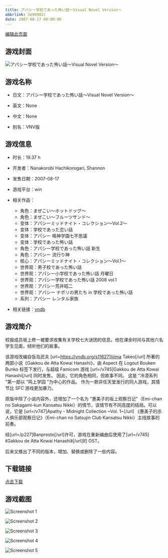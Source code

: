 ```yaml
---
title: アパシー学校であった怖い話～Visual Novel Version～
abbrlink: 3e90982c
date: 2007-08-17 00:00:00
---
```

[编辑此页面](https://github.com/ACG-3/ADV3-source/blob/main/source/_posts/games/%E3%82%A2%E3%83%91%E3%82%B7%E3%83%BC%E5%AD%A6%E6%A0%A1%E3%81%A7%E3%81%82%E3%81%A3%E3%81%9F%E6%80%96%E3%81%84%E8%A9%B1%EF%BD%9EVisual%20Novel%20Version%EF%BD%9E.md)

## 游戏封面

![アパシー学校であった怖い話～Visual Novel Version～](https%3A//pan.timero.xyz/onedrive/img_lib_001/%E3%82%A2%E3%83%91%E3%82%B7%E3%83%BC%E5%AD%A6%E6%A0%A1%E3%81%A7%E3%81%82%E3%81%A3%E3%81%9F%E6%80%96%E3%81%84%E8%A9%B1%EF%BD%9EVisual%20Novel%20Version%EF%BD%9E_cover.avif)


## 游戏名称

- 日文：アパシー学校であった怖い話～Visual Novel Version～
- 英文：None
- 中文：None

- 别名：VNV版


## 游戏信息

- 时长：19.37 h
- 开发者：Nanakorobi Hachikorogari, Shannon
- 发售日期：2007-08-17
- 游戏平台：win
- 相关作品：
   - 角色：まぜこい～ホットドッグ～
   - 角色：まぜこい～フルーツサンド～
   - 变体：アパシーミッドナイト・コレクション～Vol.2～
   - 变体：学校であった恋い話
   - 变体：アパシー 鳴神学園七不思議
   - 变体：学校であった怖い話
   - 角色：アパシー学校であった怖い話 新生
   - 角色：アパシー 流行り神
   - 核心：アパシーミッドナイト・コレクション～Vol.1～
   - 世界观：男子校であった怖い話
   - 世界观：アパシー小学校であった怖い話 月曜日
   - 世界观：アパシー学校であった怖い話 2008 vol.1
   - 世界观：アパシー荒井昭二
   - 世界观：アパシー ナポリの男たち in 学校であった怖い話
   - 系列：アパシー レンタル家族

- 相关链接：[vndb](https://vndb.org/v746)


## 游戏简介

校报成员坂上修一被要求收集有关学校七大谜团的信息。他在课余时间与其他六名学生见面，倾听他们的故事。

该游戏改编自饭岛武夫 [url=https://vndb.org/s11627]Iijima Takeo[/url] 所著的两部小说《Gakkou de Atta Kowai Hanashi》，由 Aspect 在 Logout Bouken Bunko 标签下发行，与超级 Famicom 游戏 [url=/v745]Gakkou de Atta Kowai Hanashi[/url] 同时发售。
因此，它的角色相同，但故事不同。
这是 "冷漠系列 "第一部以 "鸣上学园 "为中心的作品。
作为一款非任天堂发行的同人游戏，其情节比 SFC 游戏更加暴力。

原版中除了小说内容外，还增加了一个名为 "惠美子的坂上观察日记"（Emi-chan no Sakagami-kun Kansatsu Nikki）的情节，该情节有不同高度的结局。可以说，它是 [url=/v747]Apathy - Midnight Collection ~Vol. 1~[/url] 《惠美子的杀人俱乐部观察日记》（Emi-chan no Satsujin Club Kansatsu Nikki）主线故事的前奏。

经[url=/p227]Banpresto[/url]许可，游戏在重新编曲后使用了[url=/v745]《Gakkou de Atta Kowai Hanashi》[/url]的 OST。

后来又推出了不同的版本，增加、替换或删除了一些内容。


## 下载链接

[点击下载](https://pan.timero.xyz/onedrive/adv_lib_001/%E3%82%A2%E3%83%91%E3%82%B7%E3%83%BC%E5%AD%A6%E6%A0%A1%E3%81%A7%E3%81%82%E3%81%A3%E3%81%9F%E6%80%96%E3%81%84%E8%A9%B1%EF%BD%9EVisual%20Novel%20Version%EF%BD%9E)


## 游戏截图


![Screenshot 1](https%3A//pan.timero.xyz/onedrive/img_lib_001/%E3%82%A2%E3%83%91%E3%82%B7%E3%83%BC%E5%AD%A6%E6%A0%A1%E3%81%A7%E3%81%82%E3%81%A3%E3%81%9F%E6%80%96%E3%81%84%E8%A9%B1%EF%BD%9EVisual%20Novel%20Version%EF%BD%9E_Screenshot_1.avif)

![Screenshot 2](https%3A//pan.timero.xyz/onedrive/img_lib_001/%E3%82%A2%E3%83%91%E3%82%B7%E3%83%BC%E5%AD%A6%E6%A0%A1%E3%81%A7%E3%81%82%E3%81%A3%E3%81%9F%E6%80%96%E3%81%84%E8%A9%B1%EF%BD%9EVisual%20Novel%20Version%EF%BD%9E_Screenshot_2.avif)

![Screenshot 3](https%3A//pan.timero.xyz/onedrive/img_lib_001/%E3%82%A2%E3%83%91%E3%82%B7%E3%83%BC%E5%AD%A6%E6%A0%A1%E3%81%A7%E3%81%82%E3%81%A3%E3%81%9F%E6%80%96%E3%81%84%E8%A9%B1%EF%BD%9EVisual%20Novel%20Version%EF%BD%9E_Screenshot_3.avif)

![Screenshot 4](https%3A//pan.timero.xyz/onedrive/img_lib_001/%E3%82%A2%E3%83%91%E3%82%B7%E3%83%BC%E5%AD%A6%E6%A0%A1%E3%81%A7%E3%81%82%E3%81%A3%E3%81%9F%E6%80%96%E3%81%84%E8%A9%B1%EF%BD%9EVisual%20Novel%20Version%EF%BD%9E_Screenshot_4.avif)

![Screenshot 5](https%3A//pan.timero.xyz/onedrive/img_lib_001/%E3%82%A2%E3%83%91%E3%82%B7%E3%83%BC%E5%AD%A6%E6%A0%A1%E3%81%A7%E3%81%82%E3%81%A3%E3%81%9F%E6%80%96%E3%81%84%E8%A9%B1%EF%BD%9EVisual%20Novel%20Version%EF%BD%9E_Screenshot_5.avif)

